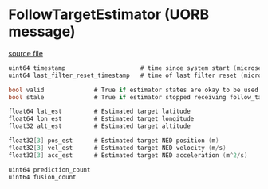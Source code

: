 # FollowTargetEstimator (UORB message)



[source file](https://github.com/PX4/PX4-Autopilot/blob/release/1.14/msg/FollowTargetEstimator.msg)

```c
uint64 timestamp                     # time since system start (microseconds)
uint64 last_filter_reset_timestamp   # time of last filter reset (microseconds)

bool valid              # True if estimator states are okay to be used
bool stale              # True if estimator stopped receiving follow_target messages for some time. The estimate can still be valid, though it might be inaccurate.

float64 lat_est         # Estimated target latitude
float64 lon_est         # Estimated target longitude
float32 alt_est         # Estimated target altitude

float32[3] pos_est      # Estimated target NED position (m)
float32[3] vel_est      # Estimated target NED velocity (m/s)
float32[3] acc_est      # Estimated target NED acceleration (m^2/s)

uint64 prediction_count
uint64 fusion_count

```
